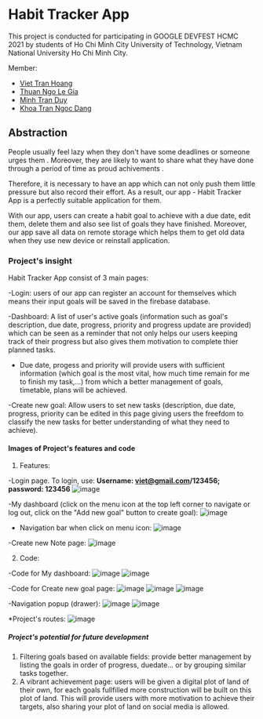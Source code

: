 # Habit Tracker App

This project is conducted for participating in GOOGLE DEVFEST HCMC 2021 by students of Ho Chi Minh City University of Technology, Vietnam National University Ho Chi Minh City.

Member:
* [Viet Tran Hoang](https://github.com/HoangViet144)
* [Thuan Ngo Le Gia](https://github.com/nlgtEA)
* [Minh Tran Duy](https://github.com/Mdtr3002)
* [Khoa Tran Ngoc Dang](https://github.com/Jamesklein218)

## Abstraction

People usually feel lazy when they don't have some deadlines or someone urges them . Moreover, they are likely to want to share what they have done through a period of time as proud achivements .

Therefore, it is necessary to have an app which can not only push them little pressure but also record their effort. As a result, our app - Habit Tracker App is a perfectly suitable application for them. 

With our app, users can create a habit goal to achieve with a due date, edit them, delete them and also see list of goals they have finished. Moreover, our app save all data on remote storage which helps them to get old data when they use new device or reinstall application.

### Project's insight

Habit Tracker App consist of 3 main pages:

-Login: users of our app can register an account for themselves which means their input goals will be saved in the firebase database.

-Dashboard: A list of user's active goals (information such as goal's description, due date, progress, priority and progress update are provided) which can be seen as a reminder that not only helps our users keeping track of their progress but also gives them motivation to complete thier planned tasks.

* Due date, progess and priority will provide users with sufficient information (which goal is the most vital, how much time remain for me to finish my task,...) from which a better management of goals, timetable, plans will be achieved.

-Create new goal: Allow users to set new tasks (description, due date, progress, priority can be edited in this page giving users the freefdom to classify the new tasks for better understanding of what they need to achieve).

#### Images of Project's features and code

1) Features:

-Login page. To login, use: **Username: viet@gmail.com/123456; password: 123456**
![image](https://user-images.githubusercontent.com/92656809/145130954-20cf86f0-3ee5-4d7b-af47-0425e9b45c23.png)

-My dashboard (click on the menu icon at the top left corner to navigate or log out, click on the "Add new goal" button to create goal):
![image](https://user-images.githubusercontent.com/92656809/145131584-2ac04adc-916c-43c9-9039-57e3b0cdda18.png)

* Navigation bar when click on menu icon:
![image](https://user-images.githubusercontent.com/92656809/145131636-e94f679e-d561-4169-87c8-69bbe24ac395.png)

-Create new Note page:
![image](https://user-images.githubusercontent.com/92656809/145131398-f9d06637-6ef5-4b12-b57c-f1c792528d82.png)

2) Code:

-Code for My dashboard:
![image](https://user-images.githubusercontent.com/92656809/145131941-8d38d3ad-ee7a-41bb-945b-4870b73bc7de.png)
![image](https://user-images.githubusercontent.com/92656809/145131965-b00e0b36-ad43-4d6d-9797-3c96d328d71c.png)

-Code for Create new goal page:
![image](https://user-images.githubusercontent.com/92656809/145132145-730c672e-de0d-4de8-9847-d00094d2630e.png)
![image](https://user-images.githubusercontent.com/92656809/145132193-ab301ea3-b805-4b9e-92e8-5d5cf7327094.png)
![image](https://user-images.githubusercontent.com/92656809/145132227-f039f116-fdb7-422e-830b-456ee2715a21.png)

-Navigation popup (drawer):
![image](https://user-images.githubusercontent.com/92656809/145132311-0f545fb5-2bf2-4908-a5c3-5bb9dfbb814f.png)
![image](https://user-images.githubusercontent.com/92656809/145132355-c5256384-5e86-47dc-96ec-64dfb6105fe8.png)

*Project's routes:
![image](https://user-images.githubusercontent.com/92656809/145132417-0f6a6ab2-52e9-43bf-8d15-8e8f2894d747.png)

##### Project's potential for future development

1) Filtering goals based on available fields: provide better management by listing the goals in order of progress, duedate... or by grouping similar tasks together.
2) A vibrant achievement page: users will be given a digital plot of land of their own, for each goals fullfilled more construction will be built on this plot of land. This will provide users with more motivation to achieve their targets, also sharing your plot of land on social media is allowed.










